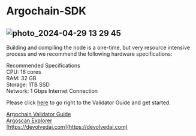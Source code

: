 # Argochain-SDK
![photo_2024-04-29 13 29 45](https://github.com/Devolved-AI/Argochain/assets/96510238/9989a2c0-dbdf-4baa-b8fc-54e3c75f7445)
------------------
Building and compiling the node is a one-time, but very resource intensive process and we recommend the following hardware specifications:

Recommended Specifications\
CPU: 16 cores \
RAM: 32 GB\
Storage: 1TB SSD\
Network: 1 Gbps Internet Connection

Please click [here](https://devolved-ai.gitbook.io/argochain-validator-guide) to go right to the Validator Guide and get started.

[Argochain Validator Guide](https://devolved-ai.gitbook.io/argochain-validator-guide)\
[Argoscan Explorer](https://explorer.argoscan.net)\
[https://devolvedai.com](https://devolvedai.com)
